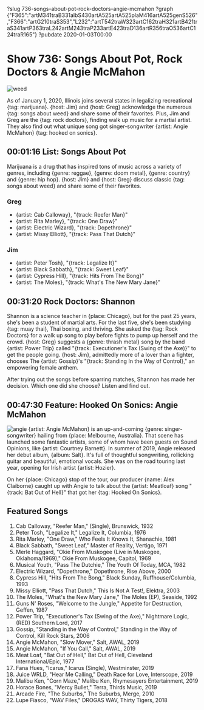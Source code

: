 ?slug 736-songs-about-pot-rock-doctors-angie-mcmahon
?graph {"F365":"artM341traB331albS430artA525artA525plaM416artA525genS526","F366":"artG210traS353","L232":"artT542traW323artC162traH321artB421traS341artP363traL242artM243traP233artE423traD136artR356traO536artC124traR165"}
?pubdate 2020-01-03T00:00

# Show 736: Songs About Pot, Rock Doctors & Angie McMahon

![weed](//static.soundopinions.org/images/2020/weed.png)

As of January 1, 2020, Illinois joins several states in legalizing recreational {tag: marijuana}. {host: Jim} and {host: Greg} acknowledge the numerous {tag: songs about weed} and share some of their favorites. Plus, Jim and Greg are the {tag: rock doctors}, finding walk up music for a martial artist. They also find out what unique song got singer-songwriter {artist: Angie McMahon} {tag: hooked on sonics}.


## 00:01:16 List: Songs About Pot
Marijuana is a drug that has inspired tons of music across a variety of genres, including {genre: reggae}, {genre: doom metal}, {genre: country} and {genre: hip hop}. {host: Jim} and {host: Greg} discuss classic {tag: songs about weed} and share some of their favorites. 

### Greg
- {artist: Cab Calloway}, "{track: Reefer Man}"
- {artist: Rita Marley}, "{track: One Draw}"
- {artist: Electric Wizard}, "{track: Dopethrone}"
- {artist: Missy Elliott}, "{track: Pass That Dutch}"

### Jim
- {artist: Peter Tosh}, "{track: Legalize It}"
- {artist: Black Sabbath}, "{track: Sweet Leaf}"
- {artist: Cypress Hill}, "{track: Hits From The Bong}"
- {artist: The Moles}, "{track: What's The New Mary Jane}"


## 00:31:20 Rock Doctors: Shannon

Shannon is a science teacher in {place: Chicago}, but for the past 25 years, she's been a student of martial arts. For the last five, she's been studying {tag: muay thai}, Thai boxing, and thriving. She asked the {tag: Rock Doctors} for a walk up song to play before fights to pump up herself and the crowd. {host: Greg} suggests a {genre: thrash metal} song by the band {artist: Power Trip} called "{track: Executioner's Tax (Swing of the Axe)}" to get the people going. {host: Jim}, admittedly more of a lover than a fighter, chooses The {artist: Gossip}'s "{track: Standing In the Way of Control}," an empowering female anthem.

After trying out the songs before sparring matches, Shannon has made her decision. Which one did she choose? Listen and find out.



## 00:47:30 Feature: Hooked On Sonics: Angie McMahon
![angie](//static.soundopinions.org/images/2020/angie.jpg)
{artist: Angie McMahon} is an up-and-coming {genre: singer-songwriter} hailing from {place: Melbourne, Australia}. That scene has launched some fantastic artists, some of whom have been guests on Sound Opinions, like {artist: Courtney Barnett}. In summer of 2019, Angie released her debut album, {album: Salt}. It's full of thoughtful songwriting, rollicking guitar and beautiful, emotional vocals. She was on the road touring last year, opening for Irish artist {artist: Hozier}. 

On her {place: Chicago} stop of the tour, our producer {name: Alex Claiborne} caught up with Angie to talk about the {artist: Meatloaf} song "{track: Bat Out of Hell}" that got her {tag: Hooked On Sonics}.


## Featured Songs

1. Cab Calloway, "Reefer Man," (Single), Brunswick, 1932
1. Peter Tosh, "Legalize It," Legalize It, Columbia, 1976
1. Rita Marley, "One Draw," Who Feels It Knows It, Shanachie, 1981
1. Black Sabbath, "Sweet Leaf," Master of Reality, Vertigo, 1971
1. Merle Haggard, "Okie From Muskogee (Live in Muskogee, Oklahoma/1969)," Okie From Muskogee, Capitol, 1969
1. Musical Youth, "Pass The Dutchie," The Youth Of Today, MCA, 1982
1. Electric Wizard, "Dopethrone," Dopethrone, Rise Above, 2000
1. Cypress Hill, "Hits From The Bong," Black Sunday, Ruffhouse/Columbia, 1993
1. Missy Elliott, "Pass That Dutch," This Is Not A Test!, Elektra, 2003
1. The Moles, "What's the New Mary Jane," The Moles (EP), Seaside, 1992
1. Guns N' Roses, "Welcome to the Jungle," Appetite for Destruction, Geffen, 1987
1. Power Trip, "Executioner's Tax (Swing of the Axe)," Nightmare Logic, (RED) Southern Lord, 2017
1. Gossip, "Standing in the Way of Control," Standing in the Way of Control, Kill Rock Stars, 2006
1. Angie McMahon, "Slow Mover," Salt, AWAL, 2019
1. Angie McMahon, "If You Call," Salt, AWAL, 2019
1. Meat Loaf, "Bat Out of Hell," Bat Out of Hell, Cleveland International/Epic, 1977
1. Fana Hues, "Icarus," Icarus (Single), Westminster, 2019
1. Juice WRLD, "Hear Me Calling," Death Race for Love, Interscope, 2019
1. Malibu Ken, "Corn Maze," Malibu Ken, Rhymesayers Entertainment, 2019
1. Horace Bones, "Mercy Bullet," Terra, Thirds Music, 2019
1. Arcade Fire, "The Suburbs," The Suburbs, Merge, 2010
1. Lupe Fiasco, "WAV Files," DROGAS WAV, Thirty Tigers, 2018